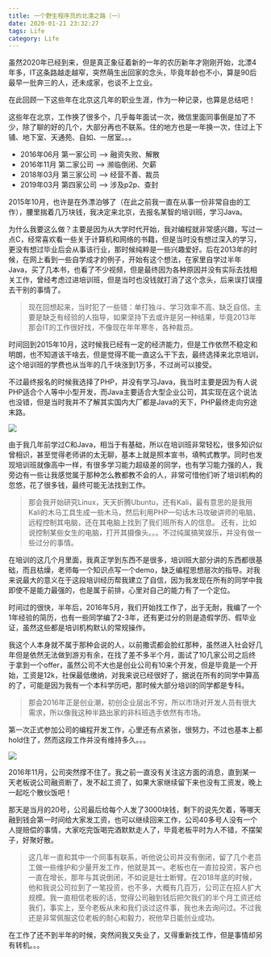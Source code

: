 ```yaml
---
title: 一个野生程序员的北漂之路（一）
date: 2020-01-21 23:32:27
tags: Life
category: Life
---
```


虽然2020年已经到来，但是真正象征着新的一年的农历新年才刚刚开始，北漂4年多，IT这条路越走越窄，突然萌生出回家的念头，毕竟年龄也不小，算是90后最早一批奔三的人，还未成家，也谈不上立业。

在此回顾一下这些年在北京这几年的职业生涯，作为一种记录，也算是总结吧！

这些年在北京，工作换了很多个，几乎每年面试一次，微信里面同事倒是加了不少，除了聊的好的几个，大部分再也不联系。住的地方也是一年换一次，住过上下铺、地下室、天通苑、自如、一居室。。。

- 2016年06月 第一家公司 --> 融资失败、解散
- 2016年11月 第二家公司 --> 濒临倒闭、欠薪
- 2018年03月 第三家公司 --> 经营不善、裁员
- 2019年03月 第四家公司 --> 涉及p2p、查封

<!--more-->

2015年10月，也许是在外漂泊够了（在此之前我一直在从事一份非常自由的工作），腰里揣着几万块钱，我决定来北京，去报名某智的培训班，学习Java。

为什么我要这么做？主要是因为从大学时代开始，我对编程就非常感兴趣，写过一点C，经常喜欢看一些关于计算机和网络的书籍，但是当时没有想过深入的学习，更没有想过毕业后会从事该行业，那时候纯粹是一些兴趣爱好。后在2013年的时候，在网上看到一些自学成才的例子，开始有这个想法，在家里自学过半年Java，买了几本书，也看了不少视频，但是最终因为各种原因并没有实际去找相关工作，曾经考虑过进培训班，但是当时也没钱就打消了这个念头，后来误打误撞去干别的事情了。

>现在回想起来，当时犯了一些错：单打独斗、学习效率不高、缺乏自信。主要是缺乏有经验的人指导，如果坚持下去或许是另一种结果，毕竟2013年那会IT的工作很好找，不像现在年年寒冬，各种裁员。

时间回到2015年10月，这时候我已经有一定的经济能力，但是工作依然不稳定和明朗，也不知道该干啥去，但是觉得不能一直这么干下去，最终选择来北京培训，这个培训班的学费也从当年的几千块涨到1万多，不过尚可以接受。

不过最终报名的时候我选择了PHP，并没有学习Java，我当时主要是因为有人说PHP适合个人等中小型开发，而Java主要适合大型企业公司，其实现在这个说法也没错，但是当时我并不了解其实国内大厂都是Java的天下，PHP最终走向穷途末路。

<img src="/images/2020/2020-01-02.jpg" />  

由于我几年前学过C和Java，相当于有基础，所以在培训班非常轻松，很多知识似曾相识，甚至觉得老师讲的太无聊，基本上就是照本宣书，填鸭式教学。同时也发现培训班就像高中一样，有很多学习能力超级差的同学，也有学习能力强的人，我旁边有一些让我感觉属于那种怎么教都教不会的人，非常可惜他们听了培训机构的忽悠，花了很多钱，最终可能无法找到工作。
>那会我开始研究Linux，天天折腾Ubuntu，还有Kali，最有意思的是我用Kali的木马工具生成一些木马，然后利用PHP一句话木马攻破讲师的电脑，远程控制其电脑，还在其电脑上找到了我们班所有人的信息。
>还有，比如说控制某些女生的电脑，打开其摄像头。。。不过纯属搞笑娱乐，并没有做一些过分的事情。

在培训的这几个月里面，我真正学到东西不是很多，培训班大部分讲的东西都很基础，而且枯燥，老师每一个知识点写一个demo，缺乏编程思想层次的指导。对我来说最大的意义在于这段培训经历帮我建立了自信，因为我发现在所有的同学中我即使不是能力最强的，也是属于前排，心里对自己的能力有了一个定位。

时间过的很快，半年后，2016年5月，我们开始找工作了，出于无耐，我编了一个1年经验的简历，也有一些同学编了2-3年，还有更过分的则是造假学历、假毕业证，虽然这些都是培训机构默认的常规操作。

我这个人本身就不属于那种会说的人，以前撒谎都会脸红那种，虽然进入社会好几年但是依然无法做到游刃有余，在找了差不多半个月，面试了10几家公司之后终于拿到一个offer，虽然公司不大也是创业公司有10来个开发，但是毕竟是一个开始，工资是12k，社保最低缴纳，对我来说已经很好了，据说在所有的同学中算高的了，可能是因为我有一个本科学历吧，那时候大部分培训的同学都是专科。
>那会2016年正是创业潮，初创企业层出不穷，所以市场对开发人员有很大需求，所以像我这种半路出家的非科班选手依然有市场。

第一次正式参加公司的编程开发工作，心里还有点紧张，很努力，不过也基本上都hold住了，然而这段工作并没有维持多久。。。

<img src="/images/2020/2020-01-03.jpg" /> 

2016年11月，公司突然撑不住了。我之前一直没有关注这方面的消息，直到某一天老板说公司融资断了，发不起工资了，如果大家继续留下来也没有工资发，晚上一起吃个散伙饭吧！

那天是当月的20号，公司最后给每个人发了3000块钱，剩下的说先欠着，等哪天融到钱会第一时间给大家发工资，也可以继续回来工作，公司40多号人没有一个人提赔偿的事情，大家吃完饭喝完酒默默走人了，毕竟老板平时为人不错，不摆架子，好聚好散。
>这几年一直和其中一个同事有联系，听他说公司并没有倒闭，留了几个老员工做一些维护和少量开发工作，他就是其一。老板也在一直拉投资，客户也一直在增长，那年与其说倒闭，不如说是壮士断臂。在2018年底的时候，他和我说公司拉到了一笔投资，也不多，大概有几百万，公司正在招人扩大规模。我一直相信老板的话，觉得公司融到钱后把欠我们的半个月工资还给我们，事实上，至今老板从未和我们谈过这件事，我也未去询问过。不过我还是非常佩服这位老板的耐心和毅力，祝他早日能创业成功。

在工作了还不到半年的时候，突然间我又失业了，又得重新找工作，但是事情却另有转机。。。
